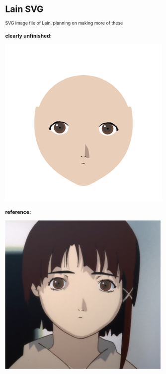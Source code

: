 # Lain SVG

SVG image file of Lain, planning on making more of these

### clearly unfinished:
![unfinished Lain face](https://raw.githubusercontent.com/Zilezia/lain-svg/main/svg/lain_sim_stair.svg)

### reference:
<img src='assets/wharlain.png' width='500px'/>